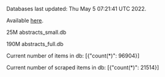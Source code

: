 Databases last updated: Thu May  5 07:21:41 UTC 2022. 

Available [here](https://github.com/cbeauhilton/ash-db/releases).


25M	abstracts_small.db

190M	abstracts_full.db

Current number of items in db:
[{"count(*)": 96904}]

Current number of scraped items in db:
[{"count(*)": 21514}]
